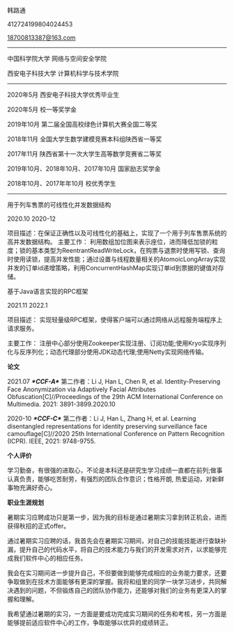 韩路通

412724199804024453

18700813387@163.com

------

中国科学院大学 网络与空间安全学院

西安电子科技大学 计算机科学与技术学院



------

2020年5月 西安电子科技大学优秀毕业生

2020年5月 校一等奖学金

2019年10月 第二届全国高校绿色计算机大赛全国二等奖

2018年11月  全国大学生数学建模竞赛本科组陕西省一等奖

2017年11月 陕西省第十一次大学生高等数学竞赛省二等奖

2019年10月、2018年10月、2017年10月 国家励志奖学金

2018年10月、2017年年10月     校优秀学生



------

用于列车售票的可线性化并发数据结构

2020.10  2020-12

项目描述：在保证正确性以及可线性化的基础上，实现了一个用于列车售票系统的高并发数据结构。
主要工作： 利用数组加位图来表示座位，进而降低加锁的粒度；锁的基本类型为ReentrantReadWriteLock，在购票与退票时使用写锁、查询时使用读锁，提高并发性能；通过设置与线程数量相关的AtomoicLongArray实现并发的订单id递增策略，利用ConcurrentHashMap实现订单id到票据的键值对存储。



基于Java语言实现的RPC框架

2021.11 2022.1

项目描述： 实现轻量级RPC框架，使得客户端可以通过网络从远程服务端程序上请求服务。

主要工作： 注册中心部分使用Zookeeper实现注册、订阅功能;使用Kryo实现序列化与反序列化；动态代理部分使用JDK动态代理;使用Netty实现网络传输。

**论文**

 2021.07  ***\*CCF-A\**** 第二作者：Li J, Han L, Chen R, et al. Identity-Preserving Face Anonymization via Adaptively Facial Attributes Obfuscation[C]//Proceedings of the 29th ACM International Conference on Multimedia. 2021: 3891-3899.2020.10  

2020-10 ***\*CCF-C\**** 第二作者：Li J, Han L, Zhang H, et al. Learning disentangled representations for identity preserving surveillance face camouflage[C]//2020 25th International Conference on Pattern Recognition (ICPR). IEEE, 2021: 9748-9755.



**个人评价**

学习勤奋，有很强的进取心，不论是本科还是研究生学习成绩一直都在前列;做事认真负责，能够吃苦耐劳，有强烈的团队合作意识；性格开朗, 热爱运动，对新鲜事物充满好奇心。



**职业生涯规划**

暑期实习应聘成功只是第一步，因为我的目标是通过暑期实习拿到转正机会，进而获得秋招的正式offer。

通过暑期实习应聘的话，我首先会在暑期实习期间，对自己的技能技能进行查缺补漏，提升自己的代码水平，将自己的技术能力与我们的开发需求对齐，以求能够完成我们软件中心的相应任务。

我会在实习期间进一步提升自己，不但要做到能够完成相应的业务能力要求，还要争取做到在技术方面能够有更深的掌握。我将和组里的同学一块学习进步，共同解决遇到的问题，不但锻炼自己的团队协作能力，还能够对我们的业务有更深入的掌握和理解。

我希望通过暑期的实习，一方面是要成功完成实习期间的任务和考核，另一方面是能够提前适应软件中心的工作，争取能够以优异的成绩转正。











































